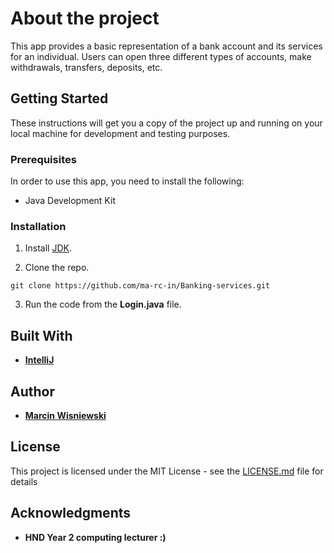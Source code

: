 # About the project

This app provides a basic representation of a bank account and its services for an individual. Users can open three different types of accounts, make withdrawals, transfers, deposits, etc. 

## Getting Started

These instructions will get you a copy of the project up and running on your local machine for development and testing purposes. 

### Prerequisites

In order to use this app, you need to install the following: 

* Java Development Kit

### Installation

1. Install [JDK](https://www.oracle.com/java/technologies/javase/javase-jdk8-downloads.html).


2. Clone the repo.

```
git clone https://github.com/ma-rc-in/Banking-services.git
```

3. Run the code from the **Login.java** file. 

## Built With

* [**IntelliJ**](https://www.jetbrains.com/idea/download/)

## Author

* [**Marcin Wisniewski**](https://github.com/ma-rc-in)

## License

This project is licensed under the MIT License - see the [LICENSE.md](LICENSE.md) file for details

## Acknowledgments

*  **HND Year 2 computing lecturer :)**
